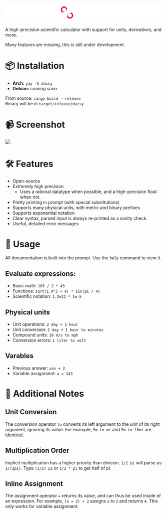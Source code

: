 ![](./misc/banner.png)

A high-precision scientific calculator with support for units, derivatives, and more.

Many features are missing, this is still under development.

# 📦 Installation
 - **Arch:** `yay -S daisy`
 - **Debian:** coming soon

From source: `cargo build --release` \
Binary will be in `target/release/daisy`


# 📹 Screenshot

![](https://betalupi.com/static/git/daisy.png)

# 🛠️ Features
 - Open-source
 - Extremely high precision
   - Uses a rational datatype when possible, and a high-precision float when not.
 - Pretty printing in prompt (with special substitutions)
 - Supports many physical units, with metric and binary prefixes
 - Supports exponential notation
 - Clear syntax, parsed input is always re-printed as a sanity check.
 - Useful, detailed error messages


# 📑 Usage

All documentation is built into the prompt. Use the `help` command to view it.

## Evaluate expressions:
 - Basic math: ``103 / 2 * 43``
 - Functions: ``sqrt(1.4^3 + 4) * sin(pi / 4)``
 - Scientific notation: ``1.2e12 * 1e-5``

## Physical units
 - Unit operations: ``2 day + 1 hour``
 - Unit conversion: ``2 day + 1 hour to minutes``
 - Compound units: ``10 m/s to mph``
 - Conversion errors: ``1 liter to volt``

## Varables
 - Previous answer: `ans + 2`
 - Variable assignment: `a = 143`


# 🌹 Additional Notes

## Unit Conversion

The conversion operator `to` converts its left argument to the *unit* of its right argument, ignoring its value. For example, `5m to mi` and `5m to 10mi` are identical.


## Multiplication Order

Implicit multiplication has a higher priority than division. `1/2 pi` will parse as `1/(2pi)`. Type `(1/2) pi` or `1/2 * pi` to get half of pi.

## Inline Assignment

The assignment operator `=` returns its value, and can thus be used inside of an expression. For example, `(a = 2) + 2` assigns `a` to `2` and returns `4`. This only works for variable assignment.
